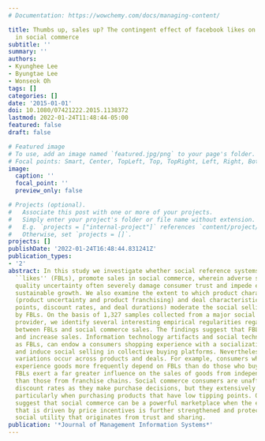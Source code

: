 ```yaml
---
# Documentation: https://wowchemy.com/docs/managing-content/

title: Thumbs up, sales up? The contingent effect of facebook likes on sales performance
  in social commerce
subtitle: ''
summary: ''
authors:
- Kyunghee Lee
- Byungtae Lee
- Wonseok Oh
tags: []
categories: []
date: '2015-01-01'
doi: 10.1080/07421222.2015.1138372
lastmod: 2022-01-24T11:48:44-05:00
featured: false
draft: false

# Featured image
# To use, add an image named `featured.jpg/png` to your page's folder.
# Focal points: Smart, Center, TopLeft, Top, TopRight, Left, Right, BottomLeft, Bottom, BottomRight.
image:
  caption: ''
  focal_point: ''
  preview_only: false

# Projects (optional).
#   Associate this post with one or more of your projects.
#   Simply enter your project's folder or file name without extension.
#   E.g. `projects = ["internal-project"]` references `content/project/deep-learning/index.md`.
#   Otherwise, set `projects = []`.
projects: []
publishDate: '2022-01-24T16:48:44.831241Z'
publication_types:
- '2'
abstract: In this study we investigate whether social reference systems, such as Facebook
  ``likes'' (FBLs), promote sales in social commerce, wherein adverse selection and
  quality uncertainty often severely damage consumer trust and impede efforts to achieve
  sustainable growth. We also examine the extent to which product characteristics
  (product uncertainty and product franchising) and deal characteristics (tipping
  points, discount rates, and deal durations) moderate the social selling stimulated
  by FBLs. On the basis of 1,327 samples collected from a major social commerce platform
  provider, we identify several interesting empirical regularities regarding the relationship
  between FBLs and social commerce sales. The findings suggest that FBLs drive traffic
  and increase sales. Information technology artifacts and social technologies, such
  as FBLs, can endow a consumers shopping experience with a socialization component
  and induce social selling in collective buying platforms. Nevertheless, significant
  variations occur across products and deals. For example, consumers who purchase
  experience goods more frequently depend on FBLs than do those who buy search goods.
  FBLs exert a far greater influence on the sales of goods from independent stores
  than those from franchise chains. Social commerce consumers are unaffected by heavy
  discount rates as they make purchase decisions, but they extensively rely on FBLs,
  particularly when purchasing products that have low tipping points. Our results
  suggest that social commerce can be a powerful marketplace when the economic utility
  that is driven by price incentives is further strengthened and protected by the
  social utility that originates from trust and sharing.
publication: '*Journal of Management Information Systems*'
---
```

